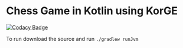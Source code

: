 # Chess Game in Kotlin using KorGE
[![Codacy Badge](https://app.codacy.com/project/badge/Grade/09437976fa054f2cb7ad3f32504b4132)](https://app.codacy.com/gh/FSaurenbach/KOCHESS/dashboard?utm_source=gh&utm_medium=referral&utm_content=&utm_campaign=Badge_grade)

To run download the source and run ```./gradlew runJvm```

